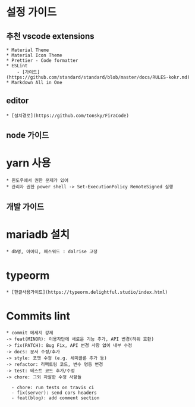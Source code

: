 # 설정 가이드
## 추천 vscode extensions 
    * Material Theme
    * Material Icon Theme
    * Prettier - Code formatter
    * ESLint
        - [가이드](https://github.com/standard/standard/blob/master/docs/RULES-kokr.md)
    * Markdown All in One
    
## editor 
    * [설치경로](https://github.com/tonsky/FiraCode)


## node 가이드
# yarn 사용
    * 윈도우에서 권한 문제가 있어
    * 관리자 권한 power shell -> Set-ExecutionPolicy RemoteSigned 실행



## 개발 가이드

# mariadb 설치
    * db명, 아이디, 패스워드 : dalrise 고정

# typeorm
    * [한글사용가이드](https://typeorm.delightful.studio/index.html)

# Commits lint
    * commit 메세지 강제
    -> feat(MINOR): 이용자단에 새로운 기능 추가, API 변경(하위 호환)
    -> fix(PATCH): Bug Fix, API 변경 사항 없이 내부 수정
    -> docs: 문서 수정/추가
    -> style: 포맷 수정 (e.g. 세미콜론 추가 등)
    -> refactor: 리팩토링 코드, 변수 명등 변경
    -> test: 테스트 코드 추가/수정
    -> chore: 그외 자잘한 수정 사항들

      - chore: run tests on travis ci
      - fix(server): send cors headers
      - feat(blog): add comment section




